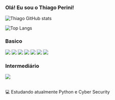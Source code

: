 ### Olá! Eu sou o Thiago Perini!




![Thiago GitHub stats](https://github-readme-stats.vercel.app/api?username=thiagoperini&show_icons=true&theme=highcontrast)

![Top Langs](https://github-readme-stats.vercel.app/api/top-langs/?username=thiagoperini&layout=compact)

### Basico

<div>
    <img src="https://img.shields.io/badge/HTML5-E34F26?style=for-the-badge&logo=html5&logoColor=white">
    <img src="https://img.shields.io/badge/CSS3-1572B6?style=for-the-badge&logo=css3&logoColor=white">
    <img src="https://img.shields.io/badge/C-00599C?style=for-the-badge&logo=c&logoColor=white">
    <img src="https://img.shields.io/badge/Linux-FCC624?style=for-the-badge&logo=linux&logoColor=black">
    <img src="https://img.shields.io/badge/Windows-0078D6?style=for-the-badge&logo=windows&logoColor=white">
    <img src="https://img.shields.io/badge/Powershell-2CA5E0?style=for-the-badge&logo=powershell&logoColor=white">
    <img src="https://img.shields.io/badge/Shell_Script-121011?style=for-the-badge&logo=gnu-bash&logoColor=white">
</div>

### Intermediário
<div>
    <img src="https://img.shields.io/badge/Python-14354C?style=for-the-badge&logo=python&logoColor=white">
</div><br>

💻 Estudando atualmente Python e Cyber Security
